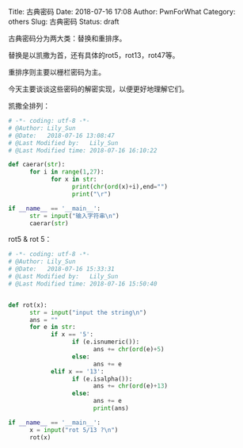 Title: 古典密码
Date: 2018-07-16 17:08
Author: PwnForWhat
Category: others
Slug: 古典密码
Status: draft

古典密码分为两大类：替换和重排序。

替换是以凯撒为首，还有具体的rot5，rot13，rot47等。

重排序则主要以栅栏密码为主。

今天主要谈谈这些密码的解密实现，以便更好地理解它们。

凯撒全排列：

``` python
# -*- coding: utf-8 -*-
# @Author: Lily_Sun
# @Date:   2018-07-16 13:08:47
# @Last Modified by:   Lily_Sun
# @Last Modified time: 2018-07-16 16:10:22

def caerar(str):
      for i in range(1,27):
            for x in str:
                  print(chr(ord(x)+i),end="")
                  print("\r") 

if __name__ == '__main__':
      str = input("输入字符串\n")
      caerar(str)
```

rot5 & rot 5：

``` python
# -*- coding: utf-8 -*-
# @Author: Lily_Sun
# @Date:   2018-07-16 15:33:31
# @Last Modified by:   Lily_Sun
# @Last Modified time: 2018-07-16 15:50:40


def rot(x):
      str = input("input the string\n")
      ans = ""
      for e in str:
            if x == '5':
                  if (e.isnumeric()):
                        ans += chr(ord(e)+5)
                  else:
                        ans += e
            elif x == '13':
                  if (e.isalpha()):
                        ans += chr(ord(e)+13)
                  else:
                        ans += e
                        print(ans)

if __name__ == '__main__':
      x = input("rot 5/13 ?\n")
      rot(x)
```



 
